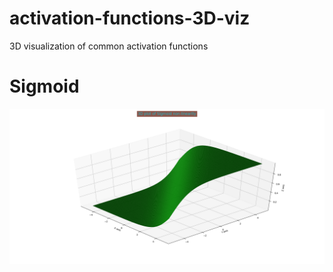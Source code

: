 # activation-functions-3D-viz
3D visualization of common activation functions

# Sigmoid

![](plots/sigmoid_3D.png)